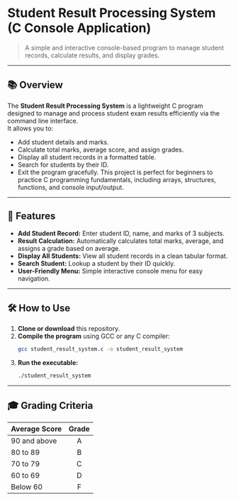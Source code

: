 # Student Result Processing System (C Console Application)

> A simple and interactive console-based program to manage student records, calculate results, and display grades.

---

## 📚 Overview
The **Student Result Processing System** is a lightweight C program designed to manage and process student exam results efficiently via the command line interface.  
It allows you to:
- Add student details and marks.
- Calculate total marks, average score, and assign grades.
- Display all student records in a formatted table.
- Search for students by their ID.
- Exit the program gracefully.
This project is perfect for beginners to practice C programming fundamentals, including arrays, structures, functions, and console input/output.

---

## 🎯 Features
- **Add Student Record:** Enter student ID, name, and marks of 3 subjects.
- **Result Calculation:** Automatically calculates total marks, average, and assigns a grade based on average.
- **Display All Students:** View all student records in a clean tabular format.
- **Search Student:** Lookup a student by their ID quickly.
- **User-Friendly Menu:** Simple interactive console menu for easy navigation.

---

## 🛠️ How to Use
1. **Clone or download** this repository.
2. **Compile the program** using GCC or any C compiler:
   ```bash
   gcc student_result_system.c -o student_result_system
3. **Run the executable:**
   ```bash
   ./student_result_system

---

## 🎓 Grading Criteria
| Average Score | Grade |
| :----         | :---: |
| 90 and above  |   A   |
| 80 to 89      |   B   |
| 70 to 79      |   C   |
| 60 to 69      |   D   |
| Below 60      |   F   |